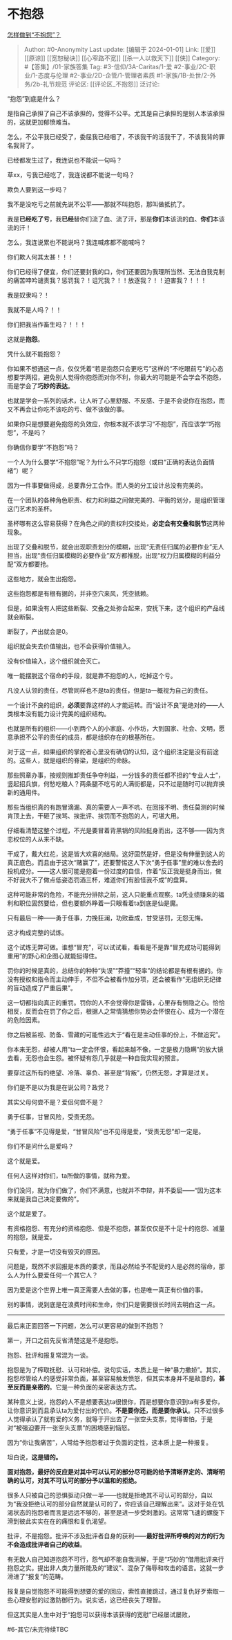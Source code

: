 # 不抱怨
[怎样做到“不抱怨”？](https://www.zhihu.com/question/20064565/answer/1668449718)

> Author: #0-Anonymity
> Last update: [编辑于 2024-01-01]
> Link: [[爱]] [[原谅]] [[宽恕秘诀]] [[心窄路不宽]] [[杀一人以救天下]] [[侠]]
> Category: #【答集】/01-家族答集
> Tag: #3-信仰/3A-Caritas/1-爱 #2-事业/2C-职业/1-态度与伦理 #2-事业/2D-企管/1-管理者素质 #1-家族/1B-处世/2-外务/2b-礼节规范
> 评论区: [[评论区_不抱怨]]
> 泛讨论:

“抱怨”到底是什么？

是指自己承担了自己不该承担的，觉得不公平。尤其是自己承担的是别人本该承担的，这就更加郁愤难当。

怎么，不公平我已经受了，委屈我已经咽了，不该我干的活我干了，不该我背的罪名我背了。

已经都发生过了，我连说也不能说一句吗？

草xx，亏我已经吃了，我连说都不能说一句吗？

欺负人要到这一步吗？

我不是没吃亏之前就先说不公平——那就不叫抱怨，那叫做抵抗了。

我是**已经吃了亏**，我**已经**替你们流了血、流了汗，那是**你们**本该流的血、**你们**本该流的汗！

怎么，我连说累也不能说吗？我连喊疼都不能喊吗？

你们欺人何其太甚！！！

你们已经得了便宜，你们还要封我的口，你们还要因为我理所当然、无法自我克制的痛苦呻吟谴责我？惩罚我？！诅咒我？！！放逐我？！！迫害我？！！！

我是奴隶吗？！

我就不是人吗？！！

你们把我当作畜生吗？！！！

这就是**抱怨**。

凭什么就不能抱怨？

你如果不想通这一点，仅仅凭着“若是抱怨只会更吃亏”这样的“不吃眼前亏”的心态想要学两招，避免别人觉得你抱怨而对你不利，你最大的可能是不会学会不抱怨，而是学会了**巧妙的表达**。

也就是学会一系列的话术，让人听了心里舒服、不反感、于是不会说你在抱怨，而又不再会让你吃不该吃的亏、做不该做的事。

如果你只是想要避免抱怨的负效应，你根本就不该学习“不抱怨”，而应该学“巧抱怨”，不是吗？

你确信你要学“不抱怨”吗？

一个人为什么要学“不抱怨”呢？为什么不只学巧抱怨（或曰“正确的表达负面情绪”）呢？

因为一件事要做得成，总要靠分工合作。而人类的分工设计总没有完美的。

在一个团队的各种角色职责、权力和利益之间做完美的、平衡的划分，是组织管理这门艺术的圣杯。

圣杯哪有这么容易获得？在角色之间的责权利交接处，**必定会有交叠和脱节**这两种现象。

出现了交叠和脱节，就会出现职责划分的模糊，出现“无责任归属的必要作业”无人担当，出现“责任归属模糊的必要作业”双方都推脱，出现“权力归属模糊的利益分配”双方都要抢。

这些地方，就会生出抱怨。

这些抱怨都是有根有据的，并非空穴来风，凭空抵赖。

但是，如果没有人把这些断裂、交叠之处弥合起来，安抚下来，这个组织的产品线就会断裂。

断裂了，产出就会是0。

组织就会失去价值输出，也不会获得价值输入。

没有价值输入，这个组织就会灭亡。

唯一能摆脱这个宿命的手段，就是靠不抱怨的人，吃掉这个亏。

凡没人认领的责任，尽管同样也不是ta的责任，但是ta一概视为自己的责任。

一个设计不良的组织，**必须**要靠这样的人才能运转。而“设计不良”是绝对的——人类根本没有能力设计完美的组织结构。

也就是所有的组织——小到两个人的小家庭、小作坊，大到国家、社会、文明，愿意承担不公平的责任的成员，都是组织存在的根基所在。

对于这一点，如果组织的掌舵者心里没有确切的认知，这个组织注定是没有前途的。这些人，就是组织的脊梁，是组织的命脉。

那些照章办事，按规则推卸责任争夺利益，一分钱多的责任都不担的“专业人士”，竖起招兵旗，何愁吃粮人？两条腿不吃亏的人满街都是，只不过是随时可以抛弃换新的通用件。

那些当组织真的有跑冒滴漏、真的需要人一声不吭、在回报不明、责任莫测的时候肯顶上去，干砸了挨骂、挨批评、挨罚而不抱怨的人，可堪大用。

仔细看清楚这整个过程，不光是要冒着背黑锅的风险挺身而出，这不够——因为贪恋权位的人从来不缺。

干成了，戴大红花，这是皆大欢喜的结局。这好固然是好，但是没有伸量到这人的真正底色。而且由于这次“赌赢了”，还要警惕这人下次“勇于任事”里的难以舍去的投机成分。——这人很可能是抱着一份过度的自信，作着“反正我是挺身而出，做不好我大不了做点低姿态罚酒三杯，难道你们有脸怪我不成”的盘算。

这种可能非常的危险，不能充分排除之前，这人只能重点观察。ta凭业绩赚来的福利和职位固然要给，但也要额外睁着一只眼看着ta到底是仙是魔。

只有最后一种——勇于任事，力挽狂澜，功败垂成，甘受惩罚，无怨无悔。

这才构成完整的试炼。

这个试炼无弊可做。谁想“冒充”，可以试试看，看看是不是靠“冒充成功可能得到重用”的野心和企图心就能挺得住。

罚你的时候是真的，总结你的种种“失误”“莽撞”“轻率”的结论都是有根有据的。你没有授权和指令而主动伸手，不但不会被看作加分项，还会被看作“无组织无纪律的盲动造成了严重后果”。

这一切都指向真正的重罚。罚你的人不会觉得你是雷锋，心里存有恻隐之心。恰恰相反，反而会在罚了你之后，根据人之常情猜想你势必会怀恨在心、成为一个潜在的危险因素。

你之后被监视、防备、雪藏的可能性远大于“看在是主动任事的份上，不做追究”。

你本来无怨，却被人用“ta一定会怀恨，看起来越不像，一定是极力隐瞒”的放大镜去看，无怨也会生怨。被怀疑有怨几乎就是一种自我实现的预言。

要穿过这所有的绝望、冷落、辜负、甚至是“背叛”，仍然无怨，才算是过关。

你们是不是以为我是在说公司？政党？

其实父母何尝不是？爱侣何尝不是？

勇于任事，甘冒风险，受责无怨。

“勇于任事”不见得是爱，“甘冒风险”也不见得是爱，“受责无怨”却一定是。

你们不是问什么是爱吗？

这个就是爱。

任何人这样对你们，ta所做的事情，就称为爱。

你们没问，就为你们做了，你们不满意，也就并不申辩，并不委屈——“因为这本来就是我自己决定要做的”。

这个就是爱了。

有资格抱怨、有充分的资格抱怨、但是不抱怨，甚至仅仅是不十足十的抱怨、减量的抱怨，就是爱。

只有爱，才是一切没有毁灭的原因。

问题是，既然不求回报是本质的要求，而且必然给予不配受的人是必然的宿命，那么人为什么要爱任何一个其它人？

因为爱是这个世界上唯一真正需要人去做的事，也是唯一真正有价值的事。

别的事情，说到底是在浪费时间和生命，你们只是需要很长时间去明白这一点。

---

最后来正面回答一下问题，怎么可以更容易的做到不抱怨？

第一，开口之前先反省清楚这是不是抱怨。

抱怨、批评和报复常混为一谈。

抱怨是为了榨取抚慰、认可和补偿。说句实话，本质上是一种“暴力撒娇”。其实，抱怨尽管给人的感受非常负面，甚至容易触发愤怒，但其实本身并不是敌意的，**甚至反而是亲密的**。它是一种负面的亲密表达方式。

某种意义上说，抱怨的人不是想要表达ta很恨你，而是想要你意识到ta有多爱你，让你意识到而且承认ta为爱付出的代价。**不是要你还，而是要你承认**。只不过很多人觉得承认了就有爱的义务，就等于开出去了一张空头支票，觉得害怕，于是对“被强迫要开一张空头支票”的困境感到恼怒。

因为“你让我痛苦”，人常给予抱怨者过于负面的定性，这本质上是一种报复。

坦白说，**这是错的。**

**面对抱怨，最好的反应是对其中可以认可的部分尽可能的给予清晰界定的、清晰明确的认可，对其不可认可的部分予以温和的拒绝。**

很多人只被自己的恐惧驱动只做一半——也就是拒绝其不可认可的部分，自以为“我没拒绝认可的部分自然就是认可的了，你应该自己理解出来”。这对于处在饥渴状态的抱怨者而言是远远不够的，甚至是进一步受刺激的。这常常飞速的螺旋下滑到彼此实实在在的痛恨和复仇渴望。

批评，不是抱怨。批评不涉及批评者自身的获利——**最好批评所呼唤的对方的行为不会造成批评者自己的收益**。

有无数人自己知道抱怨不可行，怨气却不能自我消解，于是“巧妙的”借用批评来行抱怨之实。提出非人类力量所能及的“建议”、混杂了侮辱和攻击的语言。这就一步滑进了“报复”的范畴。

报复是自觉抱怨不可能得到想要的爱的回应，索性直接跳过，通过复仇好歹索取一些心理安慰的过激防御行为。说实话，这已经丧失了理智。

但这其实是人生中对于“抱怨可以获得本该获得的宽慰”已经屡试屡败，

#6-其它/未完待续TBC
